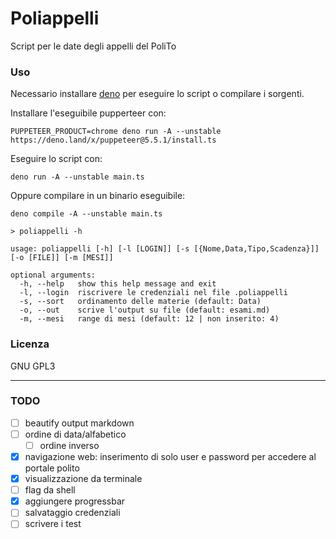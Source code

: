 # Poliappelli

Script per le date degli appelli del PoliTo

### Uso

Necessario installare [deno](https://deno.land/#installation) per eseguire lo script o compilare i sorgenti.

Installare l'eseguibile pupperteer con:

    PUPPETEER_PRODUCT=chrome deno run -A --unstable https://deno.land/x/puppeteer@5.5.1/install.ts

Eseguire lo script con:

    deno run -A --unstable main.ts

Oppure compilare in un binario eseguibile:

    deno compile -A --unstable main.ts

``` 
> poliappelli -h

usage: poliappelli [-h] [-l [LOGIN]] [-s [{Nome,Data,Tipo,Scadenza}]] [-o [FILE]] [-m [MESI]]

optional arguments:
  -h, --help   show this help message and exit
  -l, --login  riscrivere le credenziali nel file .poliappelli
  -s, --sort   ordinamento delle materie (default: Data)
  -o, --out    scrive l'output su file (default: esami.md)
  -m, --mesi   range di mesi (default: 12 | non inserito: 4)
```

### Licenza

GNU GPL3  

--- 

### TODO

*   [ ] beautify output markdown
*   [ ] ordine di data/alfabetico
    -   [ ] ordine inverso
*   [x] navigazione web: inserimento di solo user e password per accedere al portale polito
*   [x] visualizzazione da terminale
*   [ ] flag da shell
*   [x] aggiungere progressbar
*   [ ] salvataggio credenziali
*   [ ] scrivere i test
